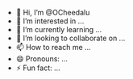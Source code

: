 - 👋 Hi, I’m @OCheedalu
- 👀 I’m interested in ...
- 🌱 I’m currently learning ...
- 💞️ I’m looking to collaborate on ...
- 📫 How to reach me ...
- 😄 Pronouns: ...
- ⚡ Fun fact: ...

<!---
OCheedalu/OCheedalu is a ✨ special ✨ repository because its `README.md` (this file) appears on your GitHub profile.
You can click the Preview link to take a look at your changes.
--->
